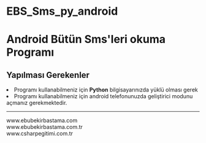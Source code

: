 # EBS_Sms_py_android
<h1>Android Bütün Sms'leri okuma Programı</h1>
<h2>Yapılması Gerekenler</h2>
<li>Programı kullanabilmeniz için <b>Python</b> bilgisayarınızda yüklü olması gerek </li>
<li>Programı kullanabilmeniz için android telefonunuzda geliştirici modunu açmanız gerekmektedir.</li>

<hr>
www.ebubekirbastama.com <br>
www.ebubekirbastama.com.tr <br>
www.csharpegitimi.com.tr <br>
